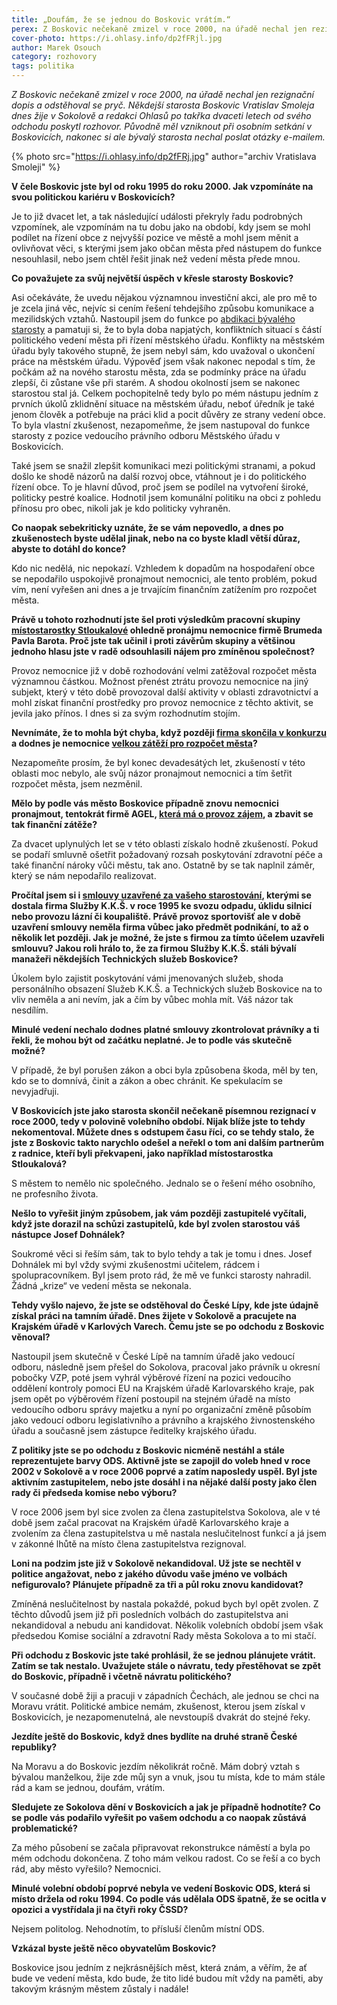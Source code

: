 ```yaml
---
title: „Doufám, že se jednou do Boskovic vrátím.“
perex: Z Boskovic nečekaně zmizel v roce 2000, na úřadě nechal jen rezignační dopis a odstěhoval se pryč. Někdejší starosta Boskovic Vratislav Smoleja dnes žije v Sokolově a redakci Ohlasů po takřka dvaceti letech od svého odchodu poskytl rozhovor.
cover-photo: https://i.ohlasy.info/dp2fFRjl.jpg
author: Marek Osouch
category: rozhovory
tags: politika
---
```


*Z Boskovic nečekaně zmizel v roce 2000, na úřadě nechal jen rezignační dopis a odstěhoval se pryč. Někdejší starosta Boskovic Vratislav Smoleja dnes žije v Sokolově a redakci Ohlasů po takřka dvaceti letech od svého odchodu poskytl rozhovor. Původně měl vzniknout při osobním setkání v Boskovicích, nakonec si ale bývalý starosta nechal poslat otázky e-mailem.*

{% photo src="https://i.ohlasy.info/dp2fFRj.jpg" author="archiv Vratislava Smoleji" %}

**V čele Boskovic jste byl od roku 1995 do roku 2000. Jak vzpomínáte na svou politickou kariéru v Boskovicích?**

Je to již dvacet let, a tak následující události překryly řadu podrobných vzpomínek, ale vzpomínám na tu dobu jako na období, kdy jsem se mohl podílet na řízení obce z nejvyšší pozice ve městě a mohl jsem měnit a ovlivňovat věci, s kterými jsem jako občan města před nástupem do funkce nesouhlasil, nebo jsem chtěl řešit jinak než vedení města přede mnou.

**Co považujete za svůj největší úspěch v křesle starosty Boskovic?**

Asi očekáváte, že uvedu nějakou významnou investiční akci, ale pro mě to je zcela jiná věc, nejvíc si cením řešení tehdejšího způsobu komunikace a mezilidských vztahů. Nastoupil jsem do funkce po [abdikaci bývalého starosty](https://ohlasy.info/clanky/2019/05/frantisek-slama.html) a pamatuji si, že to byla doba napjatých, konfliktních situací s částí politického vedení města při řízení městského úřadu. Konflikty na městském úřadu byly takového stupně, že jsem nebyl sám, kdo uvažoval o ukončení práce na městském úřadu. Výpověď jsem však nakonec nepodal s tím, že počkám až na nového starostu města, zda se podmínky práce na úřadu zlepší, či zůstane vše při starém. A shodou okolností jsem se nakonec starostou stal já. Celkem pochopitelně tedy bylo po mém nástupu jedním z prvních úkolů zklidnění situace na městském úřadu, neboť úředník je také jenom člověk a potřebuje na práci klid a pocit důvěry ze strany vedení obce. To byla vlastní zkušenost, nezapomeňme, že jsem nastupoval do funkce starosty z pozice vedoucího právního odboru Městského úřadu v Boskovicích.

Také jsem se snažil zlepšit komunikaci mezi politickými stranami, a pokud došlo ke shodě názorů na další rozvoj obce, vtáhnout je i do politického řízení obce. To je hlavní důvod, proč jsem se podílel na vytvoření široké, politicky pestré koalice. Hodnotil jsem komunální politiku na obci z pohledu přínosu pro obec, nikoli jak je kdo politicky vyhraněn.

**Co naopak sebekriticky uznáte, že se vám nepovedlo, a dnes po zkušenostech byste udělal jinak, nebo na co byste kladl větší důraz, abyste to dotáhl do konce?**

Kdo nic nedělá, nic nepokazí. Vzhledem k dopadům na hospodaření obce se nepodařilo uspokojivě pronajmout nemocnici, ale tento problém, pokud vím, není vyřešen ani dnes a je trvajícím finančním zatížením pro rozpočet města.

**Právě u tohoto rozhodnutí jste šel proti výsledkům pracovní skupiny [místostarostky Stloukalové](https://ohlasy.info/clanky/2019/04/jarmila-stloukalova.html) ohledně pronájmu nemocnice firmě Brumeda Pavla Barota. Proč jste tak učinil i proti závěrům skupiny a většinou jednoho hlasu jste v radě odsouhlasili nájem pro zmíněnou společnost?**

Provoz nemocnice již v době rozhodování velmi zatěžoval rozpočet města významnou částkou. Možnost přenést ztrátu provozu nemocnice na jiný subjekt, který v této době provozoval další aktivity v oblasti zdravotnictví a mohl získat finanční prostředky pro provoz nemocnice z těchto aktivit, se jevila jako přínos. I dnes si za svým rozhodnutím stojím.

**Nevnímáte, že to mohla být chyba, když později [firma skončila v konkurzu](https://ohlasy.info/clanky/2018/05/vznik-nemocnice.html) a dodnes je nemocnice [velkou zátěží pro rozpočet města](https://ohlasy.info/clanky/2016/03/hospodareni-nemocnice.html)?**

Nezapomeňte prosím, že byl konec devadesátých let, zkušeností v této oblasti moc nebylo, ale svůj názor pronajmout nemocnici a tím šetřit rozpočet města, jsem nezměnil.

**Mělo by podle vás město Boskovice případně znovu nemocnici pronajmout, tentokrát firmě AGEL, [která má o provoz zájem](https://ohlasy.info/clanky/2017/12/nemocnice-agel.html), a zbavit se tak finanční zátěže?**

Za dvacet uplynulých let se v této oblasti získalo hodně zkušeností. Pokud se podaří smluvně ošetřit požadovaný rozsah poskytování zdravotní péče a také finanční nároky vůči městu, tak ano. Ostatně by se tak naplnil záměr, který se nám nepodařilo realizovat.

**Pročítal jsem si i [smlouvy uzavřené za vašeho starostování](https://ohlasy.info/clanky/2018/12/smlouvy-odpad.html), kterými se dostala firma Služby K.K.Š. v roce 1995 ke svozu odpadu, úklidu silnicí nebo provozu lázní či koupaliště. Právě provoz sportovišť ale v době uzavření smlouvy neměla firma vůbec jako předmět podnikání, to až o několik let později. Jak je možné, že jste s firmou za tímto účelem uzavřeli smlouvu? Jakou roli hrálo to, že za firmou Služby K.K.Š. stáli bývalí manažeři někdejších Technických služeb Boskovice?**

Úkolem bylo zajistit poskytování vámi jmenovaných služeb, shoda personálního obsazení Služeb K.K.Š. a Technických služeb Boskovice na to vliv neměla a ani nevím, jak a čím by vůbec mohla mít. Váš názor tak nesdílím. 

**Minulé vedení nechalo dodnes platné smlouvy zkontrolovat právníky a ti řekli, že mohou být od začátku neplatné. Je to podle vás skutečně možné?**

V případě, že byl porušen zákon a obci byla způsobena škoda, měl by ten, kdo se to domnívá, činit a zákon a obec chránit. Ke spekulacím se nevyjadřuji.

**V Boskovicích jste jako starosta skončil nečekaně písemnou rezignací v roce 2000, tedy v polovině volebního období. Nijak blíže jste to tehdy nekomentoval. Můžete dnes s odstupem času říci, co se tehdy stalo, že jste z Boskovic takto narychlo odešel a neřekl o tom ani dalším partnerům z radnice, kteří byli překvapeni, jako například místostarostka Stloukalová?**

S městem to nemělo nic společného. Jednalo se o řešení mého osobního, ne profesního života.

**Nešlo to vyřešit jiným způsobem, jak vám později zastupitelé vyčítali, když jste dorazil na schůzi zastupitelů, kde byl zvolen starostou váš nástupce Josef Dohnálek?**

Soukromé věci si řeším sám, tak to bylo tehdy a tak je tomu i dnes. Josef Dohnálek mi byl vždy svými zkušenostmi učitelem, rádcem i spolupracovníkem. Byl jsem proto rád, že mě ve funkci starosty nahradil. Žádná „krize“ ve vedení města se nekonala.

**Tehdy vyšlo najevo, že jste se odstěhoval do České Lípy, kde jste údajně získal práci na tamním úřadě. Dnes žijete v Sokolově a pracujete na Krajském úřadě v Karlových Varech. Čemu jste se po odchodu z Boskovic věnoval?**

Nastoupil jsem skutečně v České Lípě na tamním úřadě jako vedoucí odboru, následně jsem přešel do Sokolova, pracoval jako právník u okresní pobočky VZP, poté jsem vyhrál výběrové řízení na pozici vedoucího oddělení kontroly pomoci EU na Krajském úřadě Karlovarského kraje, pak jsem opět po výběrovém řízení postoupil na stejném úřadě na místo vedoucího odboru správy majetku a nyní po organizační změně působím jako vedoucí odboru legislativního a právního a krajského živnostenského úřadu a současně jsem zástupce ředitelky krajského úřadu.

**Z politiky jste se po odchodu z Boskovic nicméně nestáhl a stále reprezentujete barvy ODS. Aktivně jste se zapojil do voleb hned v roce 2002 v Sokolově a v roce 2006 poprvé a zatím naposledy uspěl. Byl jste aktivním zastupitelem, nebo jste dosáhl i na nějaké další posty jako člen rady či předseda komise nebo výboru?**

V roce 2006 jsem byl sice zvolen za člena zastupitelstva Sokolova, ale v té době jsem začal pracovat na Krajském úřadě Karlovarského kraje a zvolením za člena zastupitelstva u mě nastala neslučitelnost funkcí a já jsem v zákonné lhůtě na místo člena zastupitelstva rezignoval.

**Loni na podzim jste již v Sokolově nekandidoval. Už jste se nechtěl v politice angažovat, nebo z jakého důvodu vaše jméno ve volbách nefigurovalo? Plánujete případně za tři a půl roku znovu kandidovat?**

Zmíněná neslučitelnost by nastala pokaždé, pokud bych byl opět zvolen. Z těchto důvodů jsem již při posledních volbách do zastupitelstva ani nekandidoval a nebudu ani kandidovat. Několik volebních období jsem však předsedou Komise sociální a zdravotní Rady města Sokolova a to mi stačí.

**Při odchodu z Boskovic jste také prohlásil, že se jednou plánujete vrátit. Zatím se tak nestalo. Uvažujete stále o návratu, tedy přestěhovat se zpět do Boskovic, případně i včetně návratu politického?**

V současné době žiji a pracuji v západních Čechách, ale jednou se chci na Moravu vrátit. Politické ambice nemám, zkušenost, kterou jsem získal v Boskovicích, je nezapomenutelná, ale nevstoupíš dvakrát do stejné řeky.

**Jezdíte ještě do Boskovic, když dnes bydlíte na druhé straně České republiky?**

Na Moravu a do Boskovic jezdím několikrát ročně. Mám dobrý vztah s bývalou manželkou, žije zde můj syn a vnuk, jsou tu místa, kde to mám stále rád a kam se jednou, doufám, vrátím.

**Sledujete ze Sokolova dění v Boskovicích a jak je případně hodnotíte? Co se podle vás podařilo vyřešit po vašem odchodu a co naopak zůstává problematické?**

Za mého působení se začala připravovat rekonstrukce náměstí a byla po mém odchodu dokončena. Z toho mám velkou radost. Co se řeší a co bych rád, aby město vyřešilo? Nemocnici.

**Minulé volební období poprvé nebyla ve vedení Boskovic ODS, která si místo držela od roku 1994. Co podle vás udělala ODS špatně, že se ocitla v opozici a vystřídala ji na čtyři roky ČSSD?**

Nejsem politolog. Nehodnotím, to přísluší členům místní ODS.

**Vzkázal byste ještě něco obyvatelům Boskovic?**

Boskovice jsou jedním z nejkrásnějších měst, která znám, a věřím, že ať bude ve vedení města, kdo bude, že tito lidé budou mít vždy na paměti, aby takovým krásným městem zůstaly i nadále!
